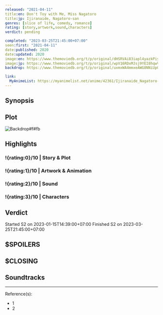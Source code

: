 ```yaml
---
released: "2021-04-11"
title:en: Don't Toy with Me, Miss Nagatoro
title:jp: Ijiranaide, Nagatoro-san
genres: [slice of life, comedy, romance]
rating: [story,artwork,sound,characters]
verdict: pending

completed: "2023-03-25T21:45:00+07:00"
seen:first: "2021-04-11"
date:published: 2020
date:updated: 2020
image:en: https://www.themoviedb.org/t/p/original/dHSRVAi83iapl4yazkPiyv3atQZ.jpg
image:jp: https://www.themoviedb.org/t/p/original/wpV16RDxMJsj9YEI8hqwVgEGoHb.jpg
backdrop: https://www.themoviedb.org/t/p/original/uxmxWA4mmxeAWG8NNiUpGC7W462.jpg

link:
  MyAnimeList: https://myanimelist.net/anime/42361/Ijiranaide_Nagatoro-san
---
```



## Synopsis

## Plot

![Backdrop#f#fb](https://www.themoviedb.org/t/p/original/kYXjrhd6J7vj0Oot1r1sJIcjwFg.jpg "Source: TMDB")

## Highlights

### !{rating:0}/10 | Story & Plot

### !{rating:1}/10 | Artwork & Animation

### !{rating:2}/10 | Sound

### !{rating:3}/10 | Characters

## Verdict

Started S2 on 2023-01-15T14:39:00+07:00
Finished S2 on 2023-03-25T21:45:00+07:00

## $SPOILERS

## $CLOSING

## Soundtracks

***
Reference(s):

- 1
- 2
